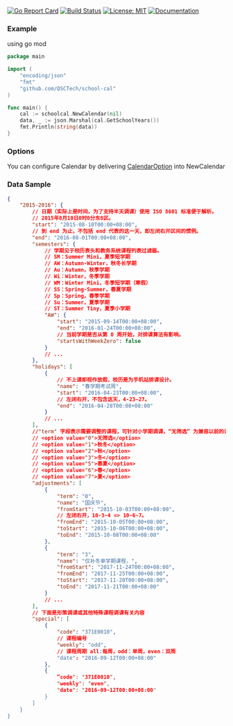[![Go Report Card](https://goreportcard.com/badge/github.com/QSCTech/school-cal)](https://goreportcard.com/report/github.com/QSCTech/school-cal)
[![Build Status](https://travis-ci.org/QSCTech/school-cal.svg?branch=master)](https://travis-ci.org/QSCTech/school-cal)
[![License: MIT](https://img.shields.io/badge/License-MIT-yellow.svg)](https://github.com/QSCTech/school-cal/blob/master/LICENSE)
[![Documentation](https://godoc.org/github.com/QSCTech/school-cal?status.svg)](https://godoc.org/github.com/QSCTech/school-cal)

### Example

using go mod

```go
package main

import (
	"encoding/json"
	"fmt"
	"github.com/QSCTech/school-cal"
)

func main() {
	cal := schoolcal.NewCalendar(nil)
	data, _ := json.Marshal(cal.GetSchoolYears())
	fmt.Println(string(data))
}
```

### Options

You can configure Calendar by delivering [CalendarOption](https://godoc.org/github.com/QSCTech/school-cal#CalendarOptions) into NewCalendar

### Data Sample

```json
{
	"2015-2016": {
		// 日期（实际上是时间，为了支持半天调课）使用 ISO 8601 标准便于解析。
		// 2015年8月10日0时0分东8区。
		"start": "2015-08-10T00:00+08:00",
		// 到 end 为止，不包括 end 代表的这一天，即左闭右开区间的惯例。
		"end": "2016-08-01T00:00+08:00",
		"semesters": {
			// 学期见于校历表头和教务系统课程列表过滤器。
			// SM：Summer Mini，夏季短学期
			// AW：Autumn-Winter，秋冬长学期
			// Au：Autumn，秋季学期
			// Wi：Winter，冬季学期
			// WM：Winter Mini，冬季短学期（寒假）
			// SS：Spring-Summer，春夏学期
			// Sp：Spring，春季学期
			// Su：Summer，夏季学期
			// ST：Summer Tiny，夏季小学期
			"AW": {
				"start": "2015-09-14T00:00+08:00",
				"end": "2016-01-24T00:00+08:00",
				// 当前学期是否从第 0 周开始，对排课算法有影响。
				"startsWithWeekZero": false
			}
			// ...
		},
		"holidays": [
			{
				// 不上课即视作放假，校历是为手机站排课设计。
				"name": "春学期考试周",
				"start": "2016-04-23T00:00+08:00",
				// 左闭右开，不包含这天，4-23~27。
				"end": "2016-04-28T00:00+08:00"
			}
			// ...
		],
		//"term" 字段表示需要调整的课程，可针对小学期调课，“无筛选” 为兼容以前的调课逻辑，不对课程学期进行筛选。
		// <option value="0">无筛选</option>
		// <option value="1">秋冬</option>
		// <option value="2">秋</option>
		// <option value="3">冬</option>
		// <option value="5">春夏</option>
		// <option value="6">春</option>
		// <option value="7">夏</option>    
		"adjustments": [
			{
				"term": "0",
				"name": "国庆节",
				"fromStart": "2015-10-03T00:00+08:00",
				// 左闭右开，10-3~4 => 10-6~7。
				"fromEnd": "2015-10-05T00:00+08:00",
				"toStart": "2015-10-06T00:00+08:00",
				"toEnd": "2015-10-08T00:00+08:00"
			},
			{
				"term": "3",
				"name": "仅补冬单学期课程，",
				"fromStart": "2017-11-24T00:00+08:00",
				"fromEnd": "2017-11-25T00:00+08:00",
				"toStart": "2017-11-20T00:00+08:00",
				"toEnd": "2017-11-21T00:00+08:00"
			}
			// ...
		],
		// 下面是形策调课或其他特殊课程调课有关内容
		"special": [
			{
				"code": "371E0010",
				// 课程编号
				"weekly": "odd",
				// 课程周期 all:每周，odd：单周，even：双周
				"date": "2016-09-12T00:00+08:00"
			},
			{
				”code": "371E0010",
				"weekly": "even",
				"date": "2016-09-12T00:00+08:00"
			}
		]
	}
}
```

